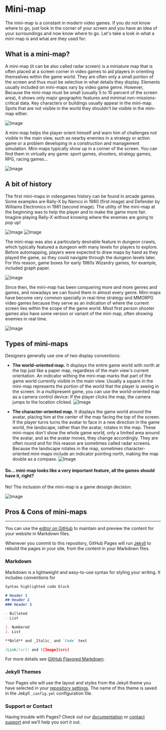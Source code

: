 # Mini-map
The mini-map is a constant in modern video games. If you do not know where to go, just look in the corner of your screen and you have an idea of your surroundings and now know where to go. Let's take a look in what a mini-map is and what are they used for:

## What is a mini-map?

A mini-map (it can be also called radar screen) is a miniature map that is often placed at a screen corner in video games to aid players in orienting themselves within the game world. They are often only a small portion of the screen and thus must be selective in what details they display. Elements usually included on mini-maps vary by video game genre. However, Because the mini-map must be small (usually 5 to 10 percent of the screen area), it shows only major geographic features and minimal non-missions-critical data. Key characters or buildings usually appear in the mini-map. Spots that are not visible in the world they shouldn't be visible in the mini-map either.

![Image](http://i.imgur.com/D88CpN0.png)

A mini-map helps the player orient himself and warn him of challenges not visible in the main view, such as nearby enemies in a strategy or action game or a problem developing in a construction and management simulation. Mini-maps typically show up in a corner of the screen. You can find them in virtually any game: sport games, shooters, strategy games, RPG, racing games...

![Image](http://i.imgur.com/e402V5i.jpg)


## A bit of history
The first mini-maps in videogames history can be found in arcade games. Some examples are Rally-X by Namco in 1980 (first image) and Defender by Williams Electronics in 1981 (second image). The utility of the mini-map at the beginning was to help the player and to make the game more fair. Imagine playing Rally-X without knowing where the enemies are going to pop up! 

![Image](https://im3.ezgif.com/tmp/ezgif-3-63aa0369f4.gif)
![Image](https://www.c64-wiki.com/images/c/cb/Defender_Animation.gif)

The mini-map was also a particularly desirable feature in dungeon crawls, which typically featured a dungeon with many levels for players to explore. Before automapping, players were expected to draw maps by hand as they played the game, so they could navigate through the dungeon levels later. For this reason, game boxes for early 1980s Wizardry games, for example, included graph paper.

![Image](https://richardgoodness.files.wordpress.com/2013/07/wizardry6maps-e1374169060795.jpg)

Since then, the mini-map has been conquering more and more genres and games, and nowadays we can found them in almost every genre. Mini-maps have become very common specially in real-time strategy and MMORPG video games because they serve as an indication of where the current screen lies within the scope of the game world. Most first person shooter games also have some version or variant of the mini map, often showing enemies in real time.

![Image](http://media.vandal.net/i/1200x630/21345/final-fantasy-xv-20169817299_1.jpg)


## Types of mini-maps
Designers generally use one of two display conventions:

- **The world-oriented map.** It displays the entire game world with north at the top just like a paper map, regardless of the main view's current orientation. An indicator withing the mini-map marks that part of the game world currently visible in the main view. Usually a square in the mini-map represents the portion of the world that the player is seeing in the screen. In a multipresent game, you can use the world-oriented map as a camera control device: If the player clicks the map, the camera jumps to the location clicked.
![Image](https://i.ytimg.com/vi/L6wxJkesvy4/maxresdefault.jpg)

- **The character-oriented map.** It displays the game world around the avatar, placing him at the center of the map facing the top of the screen. If the player turns turns the avatar to face in a new direction in the game world, the landscape, rather than the avatar, rotates in the map. These mini-maps don't show the whole game world, only a limited area around the avatar, and as the avatar moves, they change accordingly. They are often round and for this reason are sometimes called radar screens. Because the landscape rotates in the map, sometimes character-oriented mini-maps include an indicator pointing north, making the map double as a compass.
![Image](https://i.ytimg.com/vi/oXSGnhSUfN8/maxresdefault.jpg)



#### So... mini-map looks like a very important feature, all the games should have it, right?
No! The inclusion of the mini-map is a game dessign decision. 

![Image](http://i.imgur.com/gzrTfO8.jpg)

## Pros & Cons of mini-maps



____________________________________________________________________________________________________________________________________
You can use the [editor on GitHub](https://github.com/dafral/Project2_Minimap_Research/edit/master/README.md) to maintain and preview the content for your website in Markdown files.

Whenever you commit to this repository, GitHub Pages will run [Jekyll](https://jekyllrb.com/) to rebuild the pages in your site, from the content in your Markdown files.

### Markdown

Markdown is a lightweight and easy-to-use syntax for styling your writing. It includes conventions for

```markdown
Syntax highlighted code block

# Header 1
## Header 2
### Header 3

- Bulleted
- List

1. Numbered
2. List

**Bold** and _Italic_ and `Code` text

[Link](url) and ![Image](src)
```

For more details see [GitHub Flavored Markdown](https://guides.github.com/features/mastering-markdown/).

### Jekyll Themes

Your Pages site will use the layout and styles from the Jekyll theme you have selected in your [repository settings](https://github.com/dafral/Project2_Minimap_Research/settings). The name of this theme is saved in the Jekyll `_config.yml` configuration file.

### Support or Contact

Having trouble with Pages? Check out our [documentation](https://help.github.com/categories/github-pages-basics/) or [contact support](https://github.com/contact) and we’ll help you sort it out.
